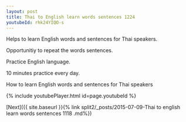 ```yaml
---
layout: post
title: Thai to English learn words sentences 1224 
youtubeId: rhk24YIQO-s
---
```

 
 
Helps to learn English words and sentences for Thai speakers.

Opportunitiy to repeat the words sentences. 

Practice English language. 
 
10 minutes practice every day. 
 
How to learn English words and sentences for Thai speakers 
 
{% include youtubePlayer.html id=page.youtubeId %}
 
 
[Next]({{ site.baseurl }}{% link  split2/_posts/2015-07-09-Thai to english learn words sentences 1118 .md%})
 
